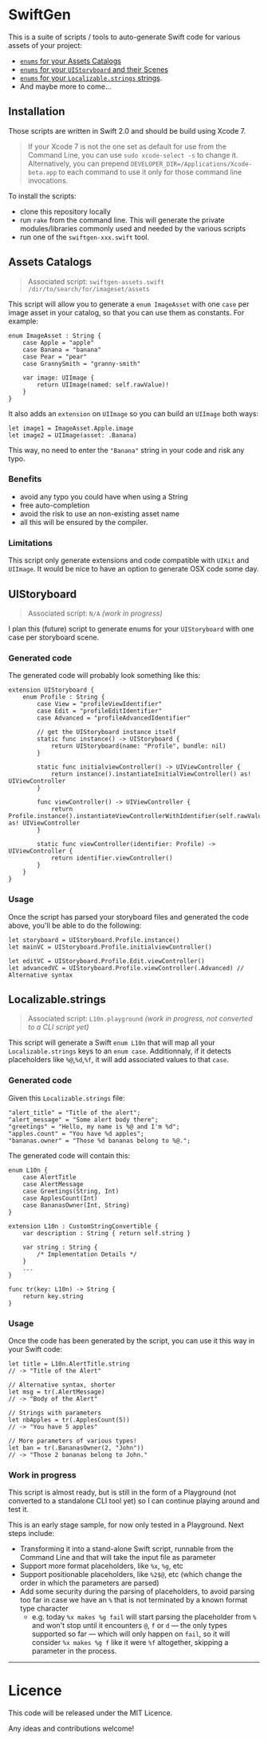# SwiftGen

This is a suite of scripts / tools to auto-generate Swift code for various assets of your project:

* [`enums` for your Assets Catalogs](#assets-catalogs)
* [`enums` for your `UIStoryboard` and their Scenes](#uistoryboard)
* [`enums` for your `Localizable.strings` strings](#localizablestrings).
* And maybe more to come…

## Installation

Those scripts are written in Swift 2.0 and should be build using Xcode 7.

> If your Xcode 7 is not the one set as default for use from the Command Line, you can use `sudo xcode-select -s` to change it. Alternatively, you can prepend `DEVELOPER_DIR=/Applications/Xcode-beta.app` to each command to use it only for those command line invocations.

To install the scripts:

* clone this repository locally
* run `rake` from the command line. This will generate the private modules/libraries commonly used and needed by the various scripts
* run one of the `swiftgen-xxx.swift` tool.


## Assets Catalogs

> Associated script: `swiftgen-assets.swift /dir/to/search/for/imageset/assets`

This script will allow you to generate a `enum ImageAsset` with one `case` per image asset in your catalog, so that you can use them as constants. For example:

```
enum ImageAsset : String {
    case Apple = "apple"
    case Banana = "banana"
    case Pear = "pear"
    case GrannySmith = "granny-smith"
	
    var image: UIImage {
        return UIImage(named: self.rawValue)!
    }
}
```

It also adds an `extension` on `UIImage` so you can build an `UIImage` both ways:

```
let image1 = ImageAsset.Apple.image
let image2 = UIImage(asset: .Banana)
```

This way, no need to enter the `"Banana"` string in your code and risk any typo.

### Benefits

* avoid any typo you could have when using a String
* free auto-completion
* avoid the risk to use an non-existing asset name
* all this will be ensured by the compiler.

### Limitations

This script only generate extensions and code compatible with `UIKit` and `UIImage`. It would be nice to have an option to generate OSX code some day.

## UIStoryboard

> Associated script: `N/A` _(work in progress)_

I plan this (future) script to generate enums for your `UIStoryboard` with one case per storyboard scene.

### Generated code

The generated code will probably look something like this:

```
extension UIStoryboard {
    enum Profile : String {
        case View = "profileViewIdentifier"
        case Edit = "profileEditIdentifier"
        case Advanced = "profileAdvancedIdentifier"
       
        // get the UIStoryboard instance itself
        static func instance() -> UIStoryboard {
            return UIStoryboard(name: "Profile", bundle: nil)
        }
       
        static func initialviewController() -> UIViewController {
            return instance().instantiateInitialViewController() as! UIViewController
        }
       
        func viewController() -> UIViewController {
            return Profile.instance().instantiateViewControllerWithIdentifier(self.rawValue) as! UIViewController
        }
        
        static func viewController(identifier: Profile) -> UIViewController {
            return identifier.viewController()
        }
    }
}
```

### Usage

Once the script has parsed your storyboard files and generated the code above, you'll be able to do the following:

```
let storyboard = UIStoryboard.Profile.instance()
let mainVC = UIStoryboard.Profile.initialviewController()

let editVC = UIStoryboard.Profile.Edit.viewController()
let advancedVC = UIStoryboard.Profile.viewController(.Advanced) // Alternative syntax
```

## Localizable.strings

> Associated script: `L10n.playground` _(work in progress, not converted to a CLI script yet)_

This script will generate a Swift `enum L10n` that will map all your `Localizable.strings` keys to an `enum case`. Additionnaly, if it detects placeholders like `%@`,`%d`,`%f`, it will add associated values to that `case`.

### Generated code

Given this `Localizable.strings` file:

```
"alert_title" = "Title of the alert";
"alert_message" = "Some alert body there";
"greetings" = "Hello, my name is %@ and I'm %d";
"apples.count" = "You have %d apples";
"bananas.owner" = "Those %d bananas belong to %@.";
```

The generated code will contain this:

```
enum L10n {
	case AlertTitle
	case AlertMessage
	case Greetings(String, Int)
	case ApplesCount(Int)
	case BananasOwner(Int, String)
}

extension L10n : CustomStringConvertible {
	var description : String { return self.string }

	var string : String {
		/* Implementation Details */
	}
	...
}

func tr(key: L10n) -> String {
	return key.string
}
```

### Usage

Once the code has been generated by the script, you can use it this way in your Swift code:

```
let title = L10n.AlertTitle.string
// -> "Title of the Alert"

// Alternative syntax, shorter
let msg = tr(.AlertMessage)
// -> "Body of the Alert"

// Strings with parameters
let nbApples = tr(.ApplesCount(5))
// -> "You have 5 apples"

// More parameters of various types!
let ban = tr(.BananasOwner(2, "John"))
// -> "Those 2 bananas belong to John."
```

### Work in progress

This script is almost ready, but is still in the form of a Playground (not converted to a standalone CLI tool yet) so I can continue playing around and test it.

This is an early stage sample, for now only tested in a Playground. Next steps include:

* Transforming it into a stand-alone Swift script, runnable from the Command Line and that will take the input file as parameter
* Support more format placeholders, like `%x`, `%g`, etc
* Support positionable placeholders, like `%2$@`, etc (which change the order in which the parameters are parsed)
* Add some security during the parsing of placeholders, to avoid parsing too far in case we have an `%` that is not terminated by a known format type character
  * e.g. today `%x makes %g fail` will start parsing the placeholder from `%` and won't stop until it encounters `@`, `f` or `d` — the only types supported so far — which will only happen on `fail`, so it will consider `%x makes %g f` like it were `%f` altogether, skipping a parameter in the process.


---

# Licence

This code will be released under the MIT Licence.

Any ideas and contributions welcome!
